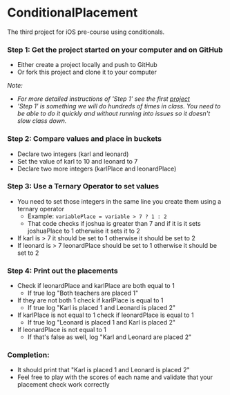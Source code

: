 ConditionalPlacement
====================

The third project for iOS pre-course using conditionals.

### Step 1: Get the project started on your computer and on GitHub
- Either create a project locally and push to GitHub
- Or fork this project and clone it to your computer

*Note:*
- *For more detailed instructions of 'Step 1' see the first [project](https://github.com/DevMountain/AGoodStart.git)*
- *'Step 1' is something we will do hundreds of times in class. You need to be able to do it quickly and without running into issues so it doesn't slow class down.*

### Step 2: Compare values and place in buckets
- Declare two integers (karl and leonard) 
- Set the value of karl to 10 and leonard to 7
- Declare two more integers (karlPlace and leonardPlace)

### Step 3: Use a Ternary Operator to set values
- You need to set those integers in the same line you create them using a ternary operator
  - Example: ``` variablePlace = variable > 7 ? 1 : 2 ```
  - That code checks if joshua is greater than 7 and if it is it sets joshuaPlace to 1 otherwise it sets it to 2
- If karl is > 7 it should be set to 1 otherwise it should be set to 2
- If leonard is > 7 leonardPlace should be set to 1 otherwise it should be set to 2

### Step 4: Print out the placements
- Check if leonardPlace and karlPlace are both equal to 1
  - If true log "Both teachers are placed 1"
- If they are not both 1 check if karlPlace is equal to 1
  - If true log "Karl is placed 1 and Leonard is placed 2"
- If karlPlace is not equal to 1 check if leonardPlace is equal to 1
  - If true log "Leonard is placed 1 and Karl is placed 2"
- If leonardPlace is not equal to 1
  - If that's false as well, log "Karl and Leonard are placed 2" 

### Completion: 
- It should print that "Karl is placed 1 and Leonard is placed 2"
- Feel free to play with the scores of each name and validate that your placement check work correctly
